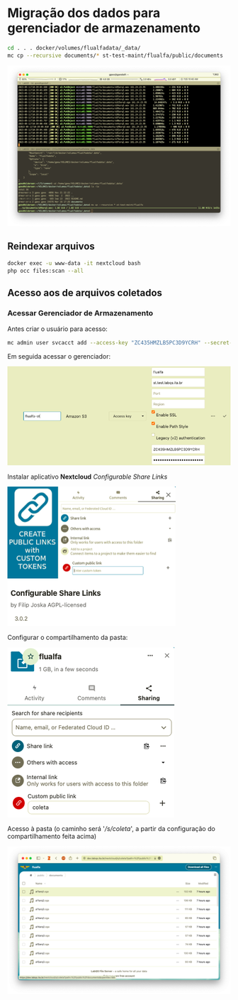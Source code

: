 # Migração dos dados para gerenciador de armazenamento

```sh
cd . . . docker/volumes/flualfadata/_data/
mc cp --recursive documents/* st-test-maint/flualfa/public/documents
```

![](../images/st/flualfa-migracao.png)

## Reindexar arquivos

```sh
docker exec -u www-data -it nextcloud bash
php occ files:scan --all
```

## Acesso aos de arquivos coletados

### Acessar Gerenciador de Armazenamento

Antes criar o usuário para acesso:

```sh
mc admin user svcacct add --access-key "ZC435HMZLB5PC3D9YCRH" --secret-key "m0qaRR4KD1Z+7pLwiWCv2x3l7xfqLpK3qpvb6j+K" st-test-maint flualfa-ro
```

Em seguida acessar o gerenciador:

![](../images/st/flualfa-nextcloud-st.png)

Instalar aplicativo **Nextcloud** _Configurable Share Links_

![](../images/st/csl.png)

Configurar o compartilhamento da pasta:

![](../images/st/share.png)

Acesso à pasta (o caminho será '_/s/coleta_', a partir da configuração do compartilhamento feita acima)

![](../images/st/flualfa-nextcloud-st-share.png)
